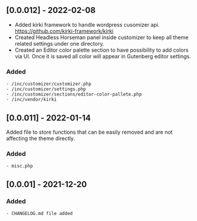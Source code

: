 ## [0.0.012] - 2022-02-08

- Added kirki framework to handle wordpress cusomizer api. https://github.com/kirki-framework/kirki
- Created Headless Horseman panel inside customizer to keep all theme related settings under one directory. 
- Created an Editor color palette section to have possibility to add colors via UI. Once it is saved all color will appear in Gutenberg editor settings.

### Added
    - /inc/customizer/customizer.php
    - /inc/customizer/settings.php
    - /inc/customizer/sections/editor-color-pallete.php
    - /inc/vendor/kirki


## [0.0.011] - 2022-01-14

Added file to store functions that can be easily removed and are not affecting the theme directly.

### Added
    - misc.php


## [0.0.01] - 2021-12-20

### Added
    - CHANGELOG.md file added
